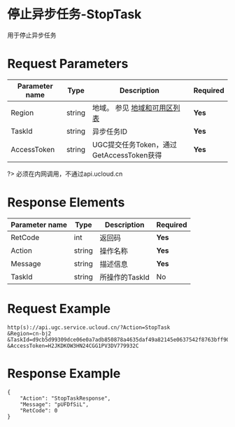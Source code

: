 # 停止异步任务-StopTask

用于停止异步任务

# Request Parameters
|Parameter name|Type|Description|Required|
|---|---|---|---|
|Region|string|地域。 参见 [地域和可用区列表](api/summary/regionlist)|**Yes**|
|TaskId|string|异步任务ID|**Yes**|
|AccessToken|string|UGC提交任务Token，通过GetAccessToken获得|**Yes**|

?> 必须在内网调用，不通过api.ucloud.cn

# Response Elements
|Parameter name|Type|Description|Required|
|---|---|---|---|
|RetCode|int|返回码|**Yes**|
|Action|string|操作名称|**Yes**|
|Message|string|描述信息|**Yes**|
|TaskId|string|所操作的TaskId|No|

# Request Example
```
http(s)://api.ugc.service.ucloud.cn/?Action=StopTask
&Region=cn-bj2
&TaskId=d9cb5d99309dce06e0a7adb850878a4635daf49a82145e0637542f8763bff90e
&AccessToken=H2JKDKOW3HN24CGG1PV3DV779932C
```

# Response Example
```
{
    "Action": "StopTaskResponse", 
    "Message": "pUFDfSiL", 
    "RetCode": 0
}
```


